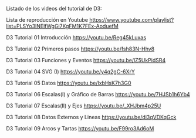 Listado de los videos del tutorial de D3:

Lista de reproducción en Youtube
https://www.youtube.com/playlist?list=PLSYo3lNElfWgGi7KgFM1K7FEx-AoduefM

D3 Tutorial 01 Introducción
https://youtu.be/Reg45kLuxas

D3 Tutorial 02 Primeros pasos
https://youtu.be/fsh83N-Hhv8

D3 Tutorial 03 Funciones y Eventos
https://youtu.be/lZ5UkPidSR4

D3 Tutorial 04 SVG (I)
https://youtu.be/y4q2gC-6XrY

D3 Tutorial 05 Datos
https://youtu.be/IxbHsK7h3G0

D3 Tutorial 06 Escalas(I) y Gráfico de Barras
https://youtu.be/7HJSb1h6Yb4

D3 Tutorial 07 Escalas(II) y Ejes
https://youtu.be/_XHJbm4p25U

D3 Tutorial 08 Datos Externos y Lineas
https://youtu.be/di3qVDKqGck

D3 Tutorial 09 Arcos y Tartas
https://youtu.be/F99ro3Ad6oM
